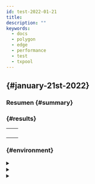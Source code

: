 ```yaml
---
id: test-2022-01-21
title:
description: ""
keywords:
  - docs
  - polygon
  - edge
  - performance
  - test
  - txpool
---
```


##  {#january-21st-2022}

### Resumen {#summary}







###  {#results}

|  |  |
| ------ | ----- |
|  |  |
|  |  |
|  |  |
|  |  |

###  {#environment}

<details>
  <summary></summary>
  <div>
    <div>
        <table>
            <tr>
                <td></td>
                <td></td>
            </tr>
            <tr>
                <td></td>
                <td></td>
            </tr>
            <tr>
                <td></td>
                <td></td>
            </tr>
            <tr>
                <td></td>
                <td></td>
            </tr>
            <tr>
                <td></td>
                <td></td>
            </tr>
            <tr>
                <td></td>
                <td></td>
            </tr>
        </table>
    </div>
    <br/>
  </div>
</details>

<details>
  <summary></summary>
  <div>
    <div>
        <table>
            <tr>
                <td></td>
                <td></td>
            </tr>
            <tr>
                <td></td>
                <td></td>
            </tr>
            <tr>
                <td></td>
                <td></td>
            </tr>
            <tr>
                <td></td>
                <td></td>
            </tr>
            <tr>
                <td></td>
                <td></td>
            </tr>
            <tr>
                <td></td>
                <td></td>
            </tr>
        </table>
    </div>
    <br/>
  </div>
</details>

<details>
  <summary></summary>
  <div>
    <div>
        <table>
            <tr>
                <td></td>
                <td></td>
            </tr>
            <tr>
                <td></td>
                <td></td>
            </tr>
            <tr>
                <td></td>
                <td></td>
            </tr>
        </table>
    </div>
    <br/>
  </div>
</details>
